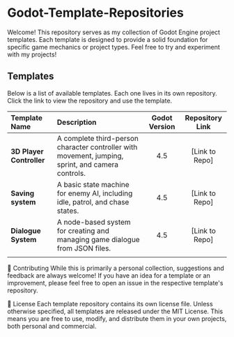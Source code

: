 # Godot-Template-Repositories

Welcome! This repository serves as my collection of Godot Engine project templates. Each template is designed to provide a solid foundation for specific game mechanics or project types. Feel free to try and experiment with my projects!

## Templates

Below is a list of available templates. Each one lives in its own repository. Click the link to view the repository and use the template.

| Template Name | Description | Godot Version | Repository Link |
| :---------------- | :------------------------------------------------------ | :--------------: | :----------------------------------------------------------: |
| **3D Player Controller** | A complete third-person character controller with movement, jumping, sprint, and camera controls. | 4.5 | [Link to Repo] |
| **Saving system** | A basic state machine for enemy AI, including idle, patrol, and chase states. | 4.5 | [Link to Repo] |
| **Dialogue System** | A node-based system for creating and managing game dialogue from JSON files. | 4.5 | [Link to Repo] |
| | | | |

🤝 Contributing
While this is primarily a personal collection, suggestions and feedback are always welcome! If you have an idea for a template or an improvement, please feel free to open an issue in the respective template's repository.

📄 License
Each template repository contains its own license file. Unless otherwise specified, all templates are released under the MIT License. This means you are free to use, modify, and distribute them in your own projects, both personal and commercial.
